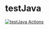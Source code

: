 # testJava

[![testJava Actions](https://github.com/HyeKyungAhn/testJava/actions/workflows/github-actions-demo.yml/badge.svg)](https://github.com/HyeKyungAhn/testJava/actions/workflows/github-actions-demo.yml)
